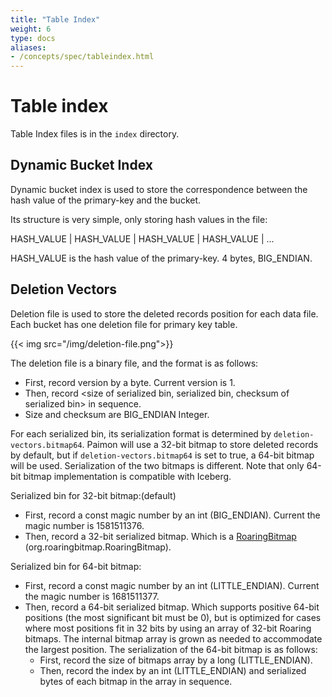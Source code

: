 ```yaml
---
title: "Table Index"
weight: 6
type: docs
aliases:
- /concepts/spec/tableindex.html
---
```

<!--
Licensed to the Apache Software Foundation (ASF) under one
or more contributor license agreements.  See the NOTICE file
distributed with this work for additional information
regarding copyright ownership.  The ASF licenses this file
to you under the Apache License, Version 2.0 (the
"License"); you may not use this file except in compliance
with the License.  You may obtain a copy of the License at

  http://www.apache.org/licenses/LICENSE-2.0

Unless required by applicable law or agreed to in writing,
software distributed under the License is distributed on an
"AS IS" BASIS, WITHOUT WARRANTIES OR CONDITIONS OF ANY
KIND, either express or implied.  See the License for the
specific language governing permissions and limitations
under the License.
-->

# Table index

Table Index files is in the `index` directory.

## Dynamic Bucket Index

Dynamic bucket index is used to store the correspondence between the hash value of the primary-key and the bucket.

Its structure is very simple, only storing hash values in the file:

HASH_VALUE | HASH_VALUE | HASH_VALUE | HASH_VALUE | ...

HASH_VALUE is the hash value of the primary-key. 4 bytes, BIG_ENDIAN.

## Deletion Vectors

Deletion file is used to store the deleted records position for each data file. Each bucket has one deletion file for
primary key table.

{{< img src="/img/deletion-file.png">}}

The deletion file is a binary file, and the format is as follows:

- First, record version by a byte. Current version is 1.
- Then, record <size of serialized bin, serialized bin, checksum of serialized bin> in sequence.
- Size and checksum are BIG_ENDIAN Integer.

For each serialized bin, its serialization format is determined by `deletion-vectors.bitmap64`. 
Paimon will use a 32-bit bitmap to store deleted records by default, but if `deletion-vectors.bitmap64` is set to true, a 64-bit bitmap will be used.
Serialization of the two bitmaps is different. Note that only 64-bit bitmap implementation is compatible with Iceberg.

Serialized bin for 32-bit bitmap:(default)
- First, record a const magic number by an int (BIG_ENDIAN). Current the magic number is 1581511376.
- Then, record a 32-bit serialized bitmap. Which is a [RoaringBitmap](https://github.com/RoaringBitmap/RoaringBitmap) (org.roaringbitmap.RoaringBitmap).

Serialized bin for 64-bit bitmap:
- First, record a const magic number by an int (LITTLE_ENDIAN). Current the magic number is 1681511377.
- Then, record a 64-bit serialized bitmap. Which supports positive 64-bit positions (the most significant bit must be 0), 
  but is optimized for cases where most positions fit in 32 bits by using an array of 32-bit Roaring bitmaps. The internal bitmap array is grown as needed to accommodate the largest position.
  The serialization of the 64-bit bitmap is as follows:
  - First, record the size of bitmaps array by a long (LITTLE_ENDIAN).
  - Then, record the index by an int (LITTLE_ENDIAN) and serialized bytes of each bitmap in the array in sequence.
